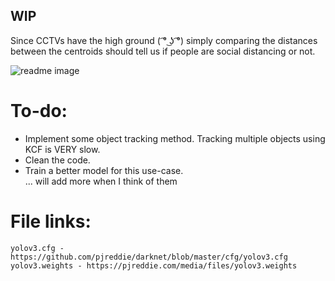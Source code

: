 ## WIP 

Since CCTVs have the high ground ( ͡° ͜ʖ ͡°) simply comparing the distances between the centroids should tell us if people are social distancing or not. 

![readme image](https://github.com/rishabmallick/social-distancing/blob/master/readme_image.JPG)

# To-do:  
* Implement some object tracking method. Tracking multiple objects using KCF is VERY slow.
* Clean the code.
* Train a better model for this use-case.  
... will add more when I think of them  

# File links:
    yolov3.cfg - https://github.com/pjreddie/darknet/blob/master/cfg/yolov3.cfg  
    yolov3.weights - https://pjreddie.com/media/files/yolov3.weights  
